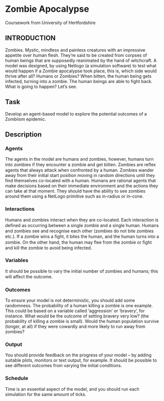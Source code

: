 # Zombie Apocalypse
Coursework from University of Hertfordshire

## INTRODUCTION
Zombies. Mystic, mindless and painless creatures with an impressive appetite over human flesh. They’re said to be created from corpses of human beings that are supposedly reanimated by the hand of witchcraft.
A model was designed, by using Netlogo (a simulation software) to test what would happen if a Zombie apocalypse took place, this is, which side would thrive after all? Humans or Zombies?
When bitten, the human being gets infected, turning into a zombie. The human beings are able to fight back. What is going to happen? Let’s see.

## Task
Develop an agent-based model to explore the potential outcomes of a Zombiism epidemic.

## Description

### Agents
The agents in the model are humans and zombies, however, humans turn into zombies if they encounter a zombie and get bitten.
Zombies are reﬂex agents that always attack when confronted by a human. Zombies
wander away from their initial start position moving in random directions until they find themselves co-located with a human.
Humans are rational agents that make decisions based on their immediate environment and the actions they can take at that moment. They should have the ability to see zombies around them using a NetLogo primitive such as in-radius or in-cone.

### Interactions
Humans and zombies interact when they are co-located. Each interaction is deﬁned as occurring between a single zombie and a single human.
Humans and zombies see and recognise each other (zombies do not bite zombies etc.). If a zombie wins a ﬁght, it bites the human, and the human turns into a zombie. On the other hand, the human may ﬂee from the zombie or ﬁght and kill the zombie to avoid being infected.

### Variables
It should be possible to vary the initial number of zombies and humans; this will aﬀect the outcome.

### Outcomes
To ensure your model is not deterministic, you should add some randomness.
The probability of a human killing a zombie is one example.
This could be based on a variable called ‘aggression’ or ‘bravery’, for instance. What would be the outcome of setting bravery very low? (the probability of killing a zombie is small). Would the human population survive (longer, at all) if they were cowardly and more likely to run away from zombies?

### Output
You should provide feedback on the progress of your model – by adding suitable plots, monitors or text output, for example. It should be possible to see different outcomes from varying the initial conditions.

### Schedule
Time is an essential aspect of the model, and you should run each simulation for the same amount of ticks.
